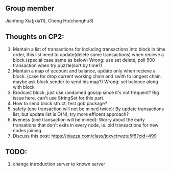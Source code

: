 <!-- # CS425 MP2 - Cryptocurrency -->

## Group member
Jianfeng Xia(jxia11), Cheng Hu(chenghu3)

<!-- ## Environment
Go 1.11.4, Python 36

## Usage
* Log into group VMs and clone repository
* To build:
    `go build client.go`
* Run program:
    `./client PORT`  
  Alternatively, use our Python3 script `experiment.py` to start multiple clients (starting a node every 0.5s) and write stdout to logfiles.  
  Usage of Python script:  
    `python36 experiment.py [NUMBER OF CLIENTS]`
* Plotting:
    We have also included scripts to analyze performance and generate plots. To run the scripts: 
    * `cd logs`
    * `python3 propagation_plot.py`
    * `python3 bandwidth_plot.py`  
  	Note:
      1. Our plot scripts use `matplotlib` and `numpy`, we suggest to run those scripts on machine has those library.
      2. Because the log files are large(we use logs in the case of 100 nodes, 20 mesg/s), please be patient when running scripts. -->

## Thoughts on CP2:
1. Mantain a list of transactions for including transactions into block in time order, this list need to update(delete some transactions) when recieve a block.(special case same as below)
   Wrong: use set delete, poll 500 transaction when try puzzle(sort by time?)
2. Mantain a map of account and balance, update only when recieve a block. (case for drop current working chain and swith to longest chain, maybe ask block sender to send his map?)  Wrong: set balence along with block
3. Brodcast block, just use randomed gossip since it's not frequent? Big issue here, can't use StringSet for this part.
4. How to send block struct, test gob package?
5. safety (one transaction will not be mined twice): By update transactions list, but update list is O(N), try more efficent approach?
6. liveness (one transaction will be mined): Worry about the early transations that don't exits in every node, ie. old transactions for new nodes joining.
7. Discuss this post: https://piazza.com/class/jqxvctrwztu5f6?cid=499 


## TODO:
1. change introduction server to known server